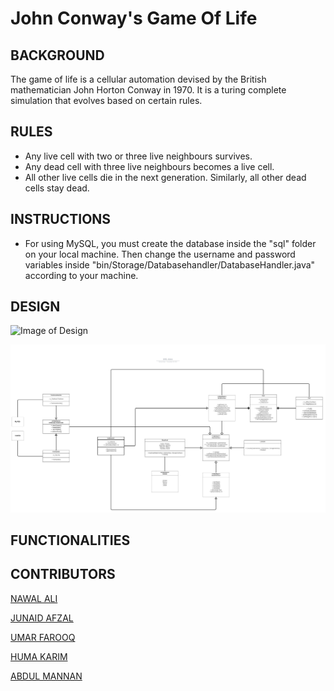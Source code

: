 # John Conway's Game Of Life

## BACKGROUND

The game of life is a cellular automation devised by the British mathematician John Horton Conway in 1970. It is a turing complete simulation that evolves based on certain rules.

## RULES

* Any live cell with two or three live neighbours survives.
* Any dead cell with three live neighbours becomes a live cell.
* All other live cells die in the next generation. Similarly, all other dead cells stay dead.

## INSTRUCTIONS

* For using MySQL, you must create the database inside the "sql" folder on your local machine. Then change the username and password variables inside "bin/Storage/Databasehandler/DatabaseHandler.java" according to your machine.

## DESIGN

![Image of Design](https://github.com/ummarikram/GameOfLife/blob/main/design/John%20Conway%E2%80%99s%20Game%20of%20Life%20Design.png)


![Image of UML](https://github.com/ummarikram/GameOfLife/blob/main/design/UML%20class.jpg)


## FUNCTIONALITIES

## CONTRIBUTORS

[NAWAL ALI](https://github.com/mnawalali4)

[JUNAID AFZAL](https://github.com/MuhammadJunaidAfzal)

[UMAR FAROOQ](https://github.com/Um827)

[HUMA KARIM](https://github.com/humakarim44)

[ABDUL MANNAN](https://github.com/Abdulmannan111)
